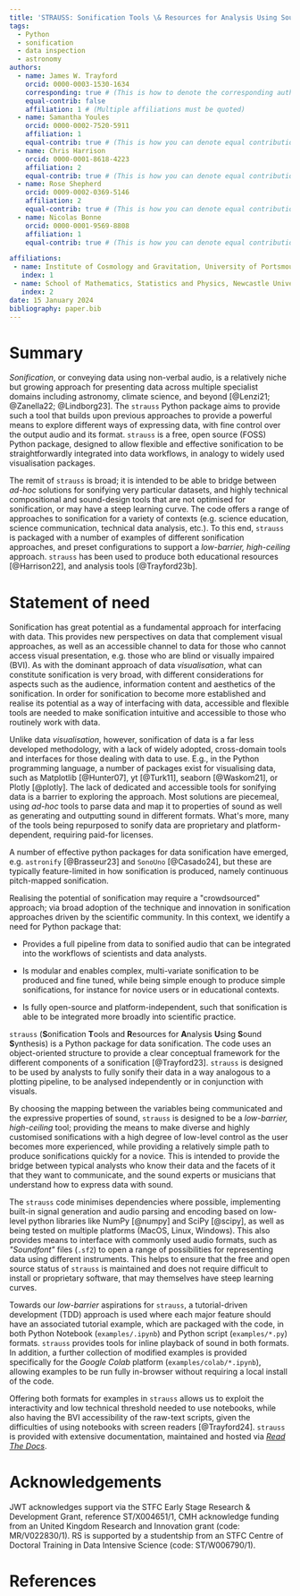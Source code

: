 ```yaml
---
title: 'STRAUSS: Sonification Tools \& Resources for Analysis Using Sound Synthesis'
tags:
  - Python
  - sonification
  - data inspection
  - astronomy
authors:
  - name: James W. Trayford
    orcid: 0000-0003-1530-1634
    corresponding: true # (This is how to denote the corresponding author)
    equal-contrib: false
    affiliation: 1 # (Multiple affiliations must be quoted)
  - name: Samantha Youles
    orcid: 0000-0002-7520-5911
    affiliation: 1
    equal-contrib: true # (This is how you can denote equal contributions between multiple authors)
  - name: Chris Harrison
    orcid: 0000-0001-8618-4223
    affiliation: 2
    equal-contrib: true # (This is how you can denote equal contributions between multiple authors)
  - name: Rose Shepherd
    orcid: 0009-0002-0369-5146
    affiliation: 2
    equal-contrib: true # (This is how you can denote equal contributions between multiple authors)
  - name: Nicolas Bonne
    orcid: 0000-0001-9569-8808
    affiliation: 1
    equal-contrib: true # (This is how you can denote equal contributions between multiple authors)

affiliations:
 - name: Institute of Cosmology and Gravitation, University of Portsmouth, Dennis Sciama Building, Burnaby Road, Portsmouth PO1 3FX, UK
   index: 1
 - name: School of Mathematics, Statistics and Physics, Newcastle University, NE1 7RU, UK
   index: 2
date: 15 January 2024
bibliography: paper.bib
---
```


# Summary

_Sonification_, or conveying data using non-verbal audio, is a relatively niche
but growing approach for presenting data across multiple specialist
domains including  astronomy, climate science, and beyond [@Lenzi21;
@Zanella22; @Lindborg23]. The
`strauss` Python package aims to provide such a tool that builds upon previous
approaches to provide a powerful means to explore different ways of expressing
data, with fine control over the output audio and its format.
`strauss` is a free, open source (FOSS) Python package, designed to allow flexible and
effective sonification to be straightforwardly integrated into data workflows,
in analogy to widely used visualisation packages.

The remit of `strauss` is broad; it is intended to be able to bridge between
_ad-hoc_ solutions for sonifying very particular datasets, and highly technical compositional
and sound-design tools that are not optimised for sonification, or may have a steep
learning curve. The code offers a range of approaches to sonification for a variety of
contexts (e.g. science education, science communication, technical data analysis, etc.).
To this end, `strauss` is packaged with a number of examples of different sonification
approaches, and preset configurations to support a _low-barrier, high-ceiling_ approach.
`strauss` has been used to produce both educational resources [@Harrison22], and
analysis tools [@Trayford23b].

# Statement of need

Sonification has great potential as a fundamental approach for interfacing with data.
This provides new perspectives on data that complement visual approaches, as
well as an accessible channel to data for those who cannot access visual
presentation, e.g. those who are blind or visually impaired
(BVI). As with the dominant approach of data
_visualisation_, what can constitute sonification is very broad, with different considerations for aspects
such as the audience, information content and aesthetics of the sonification. In
order for sonification to become more established and realise its potential as
a way of interfacing with data, accessible and flexible tools are needed to make
sonification intuitive and accessible to those who routinely work with data.

Unlike data _visualisation_, however, sonification of data is a far less developed
methodology, with a lack of widely adopted, cross-domain tools and interfaces for those dealing with data
to use. E.g., in the Python programming language, a number of packages
exist for visualising data, such as Matplotlib [@Hunter07], yt [@Turk11],
seaborn [@Waskom21], or Plotly [@plotly]. The lack of dedicated and accessible
tools for sonifying data is a barrier to exploring the approach. Most solutions
are piecemeal, using _ad-hoc_ tools to parse data and map it to properties of sound as
well as generating and outputting sound in different formats. What's more, many
of the tools being repurposed to sonify data are proprietary and platform-dependent, requiring
paid-for licenses.

A number of effective python packages for data sonification have emerged, e.g. `astronify`
[@Brasseur23] and `SonoUno` [@Casado24], but these are typically feature-limited
in how sonification is produced, namely continuous pitch-mapped sonification.

Realising the potential of sonification may require a "crowdsourced" approach; via
broad adoption of the technique and innovation in sonification approaches driven by
the scientific community. In this context, we identify a need for Python package that:

- Provides a full pipeline from data to sonified audio that can be integrated into the
workflows of scientists and data analysts.

- Is modular and enables complex, multi-variate sonification to be produced and fine tuned,
while being simple enough to produce simple sonifications, for instance for novice users or
in educational contexts.

- Is fully open-source and platform-independent, such that sonification is able to be
integrated more broadly into scientific practice.

`strauss` (**S**onification **T**ools and **R**esources for **A**nalysis **U**sing
**S**ound **S**ynthesis) is a Python package for data sonification. The code uses an
object-oriented structure to provide a clear conceptual framework for the different
components of a sonification [@Trayford23]. `strauss` is designed to be used by
analysts to fully sonify their data in a way analogous to a plotting pipeline, to be
analysed independently or in conjunction with visuals.

By choosing the mapping between the variables being communicated and the expressive properties
of sound, `strauss` is designed to be a _low-barrier, high-ceiling_ tool; providing
the means to make diverse and highly customised sonifications with a high degree of
low-level control as the user becomes more experienced, while providing a relatively
simple path to produce sonifications quickly for a novice. This is intended to
provide the bridge between typical analysts who know their data and the facets of
it that they want to communicate, and the sound experts or musicians that understand
how to express data with sound.

The `strauss` code minimises dependencies where possible, implementing built-in signal
generation and audio parsing and encoding based on low-level python libraries like
NumPy [@numpy] and SciPy [@scipy], as well as being tested on multiple platforms (MacOS, Linux,
Windows). This also provides means to interface with commonly used audio formats,
such as _"Soundfont"_ files (`.sf2`) to open a range of possibilities for representing
data using different instruments. This helps to ensure that the free and open source
status of `strauss` is maintained and does not require difficult to install or
proprietary software, that may themselves have steep learning curves.

Towards our _low-barrier_ aspirations for `strauss`, a tutorial-driven development (TDD)
approach is used where each major feature should have an associated tutorial example,
which are packaged with the code, in both Python Notebook (`examples/.ipynb`) and Python script
(`examples/*.py`) formats. `strauss` provides tools for inline playback of sound in both formats.
In addition, a further collection of modified examples is provided specifically for the
_Google Colab_ platform (`examples/colab/*.ipynb`), allowing examples to be run fully
in-browser without requiring a local install of the code.

Offering both formats for examples in `strauss` allows us to exploit the interactivity
and low technical threshold needed to use notebooks, while also having the BVI accessibility
of the raw-text scripts, given the difficulties of using notebooks with screen readers
[@Trayford24]. `strauss` is provided with extensive documentation, maintained and hosted via
[_Read The Docs_](https://strauss.readthedocs.io/en/latest/).

# Acknowledgements

JWT acknowledges support via the STFC Early Stage Research
& Development Grant, reference ST/X004651/1, CMH acknowledge funding from an United Kingdom
Research and Innovation grant (code: MR/V022830/1). RS is supported by a studentship from an
STFC Centre of Doctoral Training in Data Intensive Science (code: ST/W006790/1).

# References
